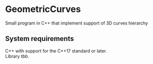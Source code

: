 # GeometricCurves
Small program in C++ that implement support of 3D curves hierarchy
## System requirements
C++ with support for the C++17 standard or later. <br>
Library <i>tbb</i>.
